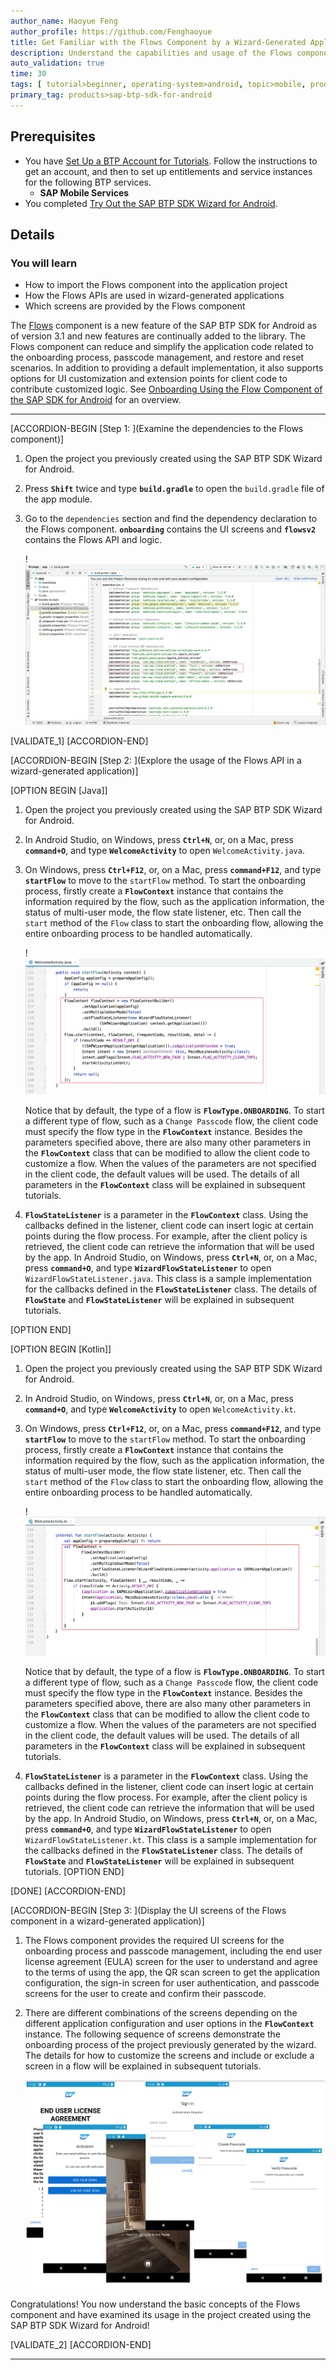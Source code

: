 ```yaml
---
author_name: Haoyue Feng
author_profile: https://github.com/Fenghaoyue
title: Get Familiar with the Flows Component by a Wizard-Generated Application
description: Understand the capabilities and usage of the Flows component using the application generated by SAP BTP SDK Wizard for Android.
auto_validation: true
time: 30
tags: [ tutorial>beginner, operating-system>android, topic>mobile, products>sap-business-technology-platform]
primary_tag: products>sap-btp-sdk-for-android
---
```


## Prerequisites
- You have [Set Up a BTP Account for Tutorials](group.btp-setup). Follow the instructions to get an account, and then to set up entitlements and service instances for the following BTP services.
    - **SAP Mobile Services**
- You completed [Try Out the SAP BTP SDK Wizard for Android](sdk-android-wizard-app).

## Details
### You will learn
  - How to import the Flows component into the application project
  - How the Flows APIs are used in wizard-generated applications
  - Which screens are provided by the Flows component

The [Flows](https://help.sap.com/doc/f53c64b93e5140918d676b927a3cd65b/Cloud/en-US/docs-en/guides/features/onboarding/android/newflows/Overview.html) component is a new feature of the SAP BTP SDK for Android as of version 3.1 and new features are continually added to the library. The Flows component can reduce and simplify the application code related to the onboarding process, passcode management, and restore and reset scenarios. In addition to providing a default implementation, it also supports options for UI customization and extension points for client code to contribute customized logic. See [Onboarding Using the Flow Component of the SAP SDK for Android](https://blogs.sap.com/2021/02/02/onboarding-using-the-flow-component-of-the-sap-sdk-for-android/) for an overview.

---

[ACCORDION-BEGIN [Step 1: ](Examine the dependencies to the Flows component)]

1.  Open the project you previously created using the SAP BTP SDK Wizard for Android.

2.  Press **`Shift`** twice and type **`build.gradle`** to open the `build.gradle` file of the app module.

3.  Go to the `dependencies` section and find the dependency declaration to the Flows component. **`onboarding`** contains the UI screens and **`flowsv2`** contains the Flows API and logic.

    !![App gradle file](app-gradle-file.png)

[VALIDATE_1]
[ACCORDION-END]

[ACCORDION-BEGIN [Step 2: ](Explore the usage of the Flows API in a wizard-generated application)]

[OPTION BEGIN [Java]]

1.  Open the project you previously created using the SAP BTP SDK Wizard for Android.

2.  In Android Studio, on Windows, press **`Ctrl+N`**, or, on a Mac, press **`command+O`**, and type **`WelcomeActivity`** to open `WelcomeActivity.java`.

3.  On Windows, press **`Ctrl+F12`**, or, on a Mac, press **`command+F12`**, and type **`startFlow`** to move to the `startFlow` method. To start the onboarding process, firstly create a **`FlowContext`** instance that contains the information required by the flow, such as the application information, the status of multi-user mode, the flow state listener, etc. Then call the `start` method of the `Flow` class to start the onboarding flow, allowing the entire onboarding process to be handled automatically.

    !![Flow starting method](flow-starting-java.png)

    Notice that by default, the type of a flow is **`FlowType.ONBOARDING`**. To start a different type of flow, such as a `Change Passcode` flow, the client code must specify the flow type in the **`FlowContext`** instance. Besides the parameters specified above, there are also many other parameters in the **`FlowContext`** class that can be modified to allow the client code to customize a flow. When the values of the parameters are not specified in the client code, the default values will be used. The details of all parameters in the **`FlowContext`** class will be explained in subsequent tutorials.

4.  **`FlowStateListener`** is a parameter in the **`FlowContext`** class. Using the callbacks defined in the listener, client code can insert logic at certain points during the flow process. For example, after the client policy is retrieved, the client code can retrieve the information that will be used by the app. In Android Studio, on Windows, press **`Ctrl+N`**, or, on a Mac, press **`command+O`**, and type **`WizardFlowStateListener`** to open `WizardFlowStateListener.java`. This class is a sample implementation for the callbacks defined in the **`FlowStateListener`** class. The details of **`FlowState`** and **`FlowStateListener`** will be explained in subsequent tutorials.

[OPTION END]

[OPTION BEGIN [Kotlin]]

1.  Open the project you previously created using the SAP BTP SDK Wizard for Android.

2.  In Android Studio, on Windows, press **`Ctrl+N`**, or, on a Mac, press **`command+O`**, and type **`WelcomeActivity`** to open `WelcomeActivity.kt`.

3.  On Windows, press **`Ctrl+F12`**, or, on a Mac, press **`command+F12`**, and type **`startFlow`** to move to the `startFlow` method. To start the onboarding process, firstly create a **`FlowContext`** instance that contains the information required by the flow, such as the application information, the status of multi-user mode, the flow state listener, etc. Then call the `start` method of the `Flow` class to start the onboarding flow, allowing the entire onboarding process to be handled automatically.

    !![Flow starting method](flow-starting-kotlin.png)

    Notice that by default, the type of a flow is **`FlowType.ONBOARDING`**. To start a different type of flow, such as a `Change Passcode` flow, the client code must specify the flow type in the **`FlowContext`** instance. Besides the parameters specified above, there are also many other parameters in the **`FlowContext`** class that can be modified to allow the client code to customize a flow. When the values of the parameters are not specified in the client code, the default values will be used. The details of all parameters in the **`FlowContext`** class will be explained in subsequent tutorials.

4.  **`FlowStateListener`** is a parameter in the **`FlowContext`** class. Using the callbacks defined in the listener, client code can insert logic at certain points during the flow process. For example, after the client policy is retrieved, the client code can retrieve the information that will be used by the app. In Android Studio, on Windows, press **`Ctrl+N`**, or, on a Mac, press **`command+O`**, and type **`WizardFlowStateListener`** to open `WizardFlowStateListener.kt`. This class is a sample implementation for the callbacks defined in the **`FlowStateListener`** class. The details of **`FlowState`** and **`FlowStateListener`** will be explained in subsequent tutorials.
[OPTION END]

[DONE]
[ACCORDION-END]

[ACCORDION-BEGIN [Step 3: ](Display the UI screens of the Flows component in a wizard-generated application)]

1.  The Flows component provides the required UI screens for the onboarding process and passcode management, including the end user license agreement (EULA) screen for the user to understand and agree to the terms of using the app, the  QR scan screen to get the application configuration, the sign-in screen for user authentication, and passcode screens for the user to create and confirm their passcode.

2.  There are different combinations of the screens depending on the different application configuration and user options in the **`FlowContext`** instance. The following sequence of screens demonstrate the onboarding process of the project previously generated by the wizard. The details for how to customize the screens and include or exclude a screen in a flow will be explained in subsequent tutorials.

    ![Onboarding steps screen](onboarding-steps.png)

Congratulations! You now understand the basic concepts of the Flows component and have examined its usage in the project created using the SAP BTP SDK Wizard for Android!

[VALIDATE_2]
[ACCORDION-END]

---
